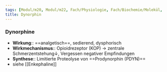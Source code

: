 ```yaml
---
tags: [Modul/m20, Modul/m22, Fach/Physiologie, Fach/Biochemie/Molekül, Fach/Biochemie, Fach/Anästhesie]
title: Dynorphin
---
```

### Dynorphine
- **Wirkung**:: ==analgetisch==, sedierend, dysphorisch
- **Wirkmechanismus**:: Opioidrezeptor (KOP) → zentrale Schmerzentstehung↓, Vergessen negativer Empfindungen
- **Synthese**:: Limitierte Proteolyse von ==Prodynorphin (PDYN)==
- siehe [[Enkephaline]]
